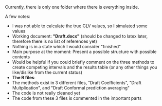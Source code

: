 Currently, there is only one folder where there is everything inside.

A few notes:
- I was not able to calculate the true CLV values, so I simulated some values
- Working document: **"Draft.docx"** (should be changed to latex later, therefore there is no list of references yet)
- Nothing is in a state which I would consider "finished"
- Main purpose at the moment: Present a possible structure with possible contents
- Would be helpful if you could briefly comment on the three methods to create competing intervals and the results table (or any other things you like/dislike from the current status)
- **The R files**:
- The methods exist in 3 different files, "Draft Coefficients", "Draft Multplication", and "Draft Conformal prediction averaging"
- The code is not really cleaned yet
- The code from these 3 files is commented in the important parts
